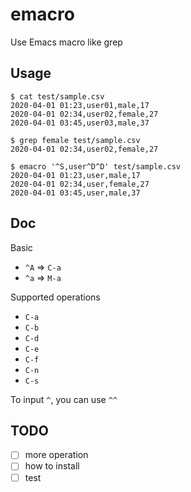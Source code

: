 # emacro
Use Emacs macro like grep

## Usage

```
$ cat test/sample.csv
2020-04-01 01:23,user01,male,17
2020-04-01 02:34,user02,female,27
2020-04-01 03:45,user03,male,37

$ grep female test/sample.csv
2020-04-01 02:34,user02,female,27

$ emacro '^S,user^D^D' test/sample.csv
2020-04-01 01:23,user,male,17
2020-04-01 02:34,user,female,27
2020-04-01 03:45,user,male,37

```

## Doc
Basic

* `^A` => `C-a`
* `^a` => `M-a`

Supported operations

* `C-a`
* `C-b`
* `C-d`
* `C-e`
* `C-f`
* `C-n`
* `C-s`

To input `^`, you can use `^^`

## TODO
* [ ] more operation
* [ ] how to install
* [ ] test
